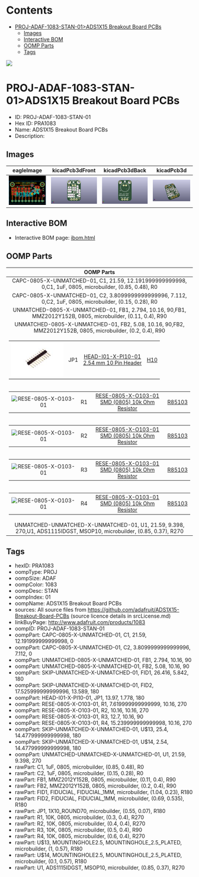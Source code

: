 



Contents
========

* [PROJ-ADAF-1083-STAN-01>ADS1X15 Breakout Board PCBs](#proj-adaf-1083-stan-01ads1x15-breakout-board-pcbs)
	* [Images](#images)
	* [Interactive BOM](#interactive-bom)
	* [OOMP Parts](#oomp-parts)
	* [Tags](#tags)
  
![][im]
# PROJ-ADAF-1083-STAN-01>ADS1X15 Breakout Board PCBs

- ID: PROJ-ADAF-1083-STAN-01
- Hex ID: PRA1083
- Name: ADS1X15 Breakout Board PCBs
- Description: 

## Images
  
  

|eagleImage|kicadPcb3dFront|kicadPcb3dBack|kicadPcb3d|
| :---: | :---: | :---: | :---: |
|[![eagleImage](eagleImage_140.png)](eagleImage_600.png)|[![kicadPcb3dFront](kicadPcb3dFront_140.png)](kicadPcb3dFront_600.png)|[![kicadPcb3dBack](kicadPcb3dBack_140.png)](kicadPcb3dBack_600.png)|[![kicadPcb3d](kicadPcb3d_140.png)](kicadPcb3d_600.png)|

## Interactive BOM

- Interactive BOM page: [ibom.html](kicad/bom/ibom.html)

## OOMP Parts
  

|OOMP Parts|
| :---: |
|CAPC-0805-X-UNMATCHED-01, C1, 21.59, 12.191999999999998, 0,C1, 1uF, 0805, microbuilder, (0.85, 0.48), R0|
|CAPC-0805-X-UNMATCHED-01, C2, 3.8099999999999996, 7.112, 0,C2, 1uF, 0805, microbuilder, (0.15, 0.28), R0|
|UNMATCHED-0805-X-UNMATCHED-01, FB1, 2.794, 10.16, 90,FB1, MMZ2012Y152B, 0805, microbuilder, (0.11, 0.4), R90|
|UNMATCHED-0805-X-UNMATCHED-01, FB2, 5.08, 10.16, 90,FB2, MMZ2012Y152B, 0805, microbuilder, (0.2, 0.4), R90|
|<table><tr><td>![HEAD-I01-X-PI10-01](https://raw.githubusercontent.com/oomlout/oomlout_OOMP_parts/main/HEAD-I01-X-PI10-01/image_140.jpg)</td><td> JP1</td><td>[HEAD-I01-X-PI10-01<br>2.54 mm 10 Pin Header](https://github.com/oomlout/oomlout_OOMP_parts/tree/main/HEAD-I01-X-PI10-01/)</td><td>[H10](https://github.com/oomlout/oomlout_OOMP_parts/tree/main/HEAD-I01-X-PI10-01/)</td></tr></table>|
|<table><tr><td>![RESE-0805-X-O103-01](https://raw.githubusercontent.com/oomlout/oomlout_OOMP_parts/main/RESE-0805-X-O103-01/image_140.jpg)</td><td> R1</td><td>[RESE-0805-X-O103-01<br>SMD (0805) 10k Ohm Resistor](https://github.com/oomlout/oomlout_OOMP_parts/tree/main/RESE-0805-X-O103-01/)</td><td>[R85103](https://github.com/oomlout/oomlout_OOMP_parts/tree/main/RESE-0805-X-O103-01/)</td></tr></table>|
|<table><tr><td>![RESE-0805-X-O103-01](https://raw.githubusercontent.com/oomlout/oomlout_OOMP_parts/main/RESE-0805-X-O103-01/image_140.jpg)</td><td> R2</td><td>[RESE-0805-X-O103-01<br>SMD (0805) 10k Ohm Resistor](https://github.com/oomlout/oomlout_OOMP_parts/tree/main/RESE-0805-X-O103-01/)</td><td>[R85103](https://github.com/oomlout/oomlout_OOMP_parts/tree/main/RESE-0805-X-O103-01/)</td></tr></table>|
|<table><tr><td>![RESE-0805-X-O103-01](https://raw.githubusercontent.com/oomlout/oomlout_OOMP_parts/main/RESE-0805-X-O103-01/image_140.jpg)</td><td> R3</td><td>[RESE-0805-X-O103-01<br>SMD (0805) 10k Ohm Resistor](https://github.com/oomlout/oomlout_OOMP_parts/tree/main/RESE-0805-X-O103-01/)</td><td>[R85103](https://github.com/oomlout/oomlout_OOMP_parts/tree/main/RESE-0805-X-O103-01/)</td></tr></table>|
|<table><tr><td>![RESE-0805-X-O103-01](https://raw.githubusercontent.com/oomlout/oomlout_OOMP_parts/main/RESE-0805-X-O103-01/image_140.jpg)</td><td> R4</td><td>[RESE-0805-X-O103-01<br>SMD (0805) 10k Ohm Resistor](https://github.com/oomlout/oomlout_OOMP_parts/tree/main/RESE-0805-X-O103-01/)</td><td>[R85103](https://github.com/oomlout/oomlout_OOMP_parts/tree/main/RESE-0805-X-O103-01/)</td></tr></table>|
|UNMATCHED-UNMATCHED-X-UNMATCHED-01, U1, 21.59, 9.398, 270,U1, ADS1115IDGST, MSOP10, microbuilder, (0.85, 0.37), R270|

## Tags

- hexID: PRA1083
- oompType: PROJ
- oompSize: ADAF
- oompColor: 1083
- oompDesc: STAN
- oompIndex: 01
- oompName: ADS1X15 Breakout Board PCBs
- sources: All source files from https://github.com/adafruit/ADS1X15-Breakout-Board-PCBs (source licence details in srcLicense.md)
- linkBuyPage: http://www.adafruit.com/products/1083
- oompID: PROJ-ADAF-1083-STAN-01
- oompPart: CAPC-0805-X-UNMATCHED-01, C1, 21.59, 12.191999999999998, 0
- oompPart: CAPC-0805-X-UNMATCHED-01, C2, 3.8099999999999996, 7.112, 0
- oompPart: UNMATCHED-0805-X-UNMATCHED-01, FB1, 2.794, 10.16, 90
- oompPart: UNMATCHED-0805-X-UNMATCHED-01, FB2, 5.08, 10.16, 90
- oompPart: SKIP-UNMATCHED-X-UNMATCHED-01, FID1, 26.416, 5.842, 180
- oompPart: SKIP-UNMATCHED-X-UNMATCHED-01, FID2, 17.525999999999996, 13.589, 180
- oompPart: HEAD-I01-X-PI10-01, JP1, 13.97, 1.778, 180
- oompPart: RESE-0805-X-O103-01, R1, 7.619999999999999, 10.16, 270
- oompPart: RESE-0805-X-O103-01, R2, 10.16, 10.16, 270
- oompPart: RESE-0805-X-O103-01, R3, 12.7, 10.16, 90
- oompPart: RESE-0805-X-O103-01, R4, 15.239999999999998, 10.16, 270
- oompPart: SKIP-UNMATCHED-X-UNMATCHED-01, U$13, 25.4, 14.477999999999998, 180
- oompPart: SKIP-UNMATCHED-X-UNMATCHED-01, U$14, 2.54, 14.477999999999998, 180
- oompPart: UNMATCHED-UNMATCHED-X-UNMATCHED-01, U1, 21.59, 9.398, 270
- rawPart: C1, 1uF, 0805, microbuilder, (0.85, 0.48), R0
- rawPart: C2, 1uF, 0805, microbuilder, (0.15, 0.28), R0
- rawPart: FB1, MMZ2012Y152B, 0805, microbuilder, (0.11, 0.4), R90
- rawPart: FB2, MMZ2012Y152B, 0805, microbuilder, (0.2, 0.4), R90
- rawPart: FID1, FIDUCIAL, FIDUCIAL_1MM, microbuilder, (1.04, 0.23), R180
- rawPart: FID2, FIDUCIAL, FIDUCIAL_1MM, microbuilder, (0.69, 0.535), R180
- rawPart: JP1, 1X10_ROUND70, microbuilder, (0.55, 0.07), R180
- rawPart: R1, 10K, 0805, microbuilder, (0.3, 0.4), R270
- rawPart: R2, 10K, 0805, microbuilder, (0.4, 0.4), R270
- rawPart: R3, 10K, 0805, microbuilder, (0.5, 0.4), R90
- rawPart: R4, 10K, 0805, microbuilder, (0.6, 0.4), R270
- rawPart: U$13, MOUNTINGHOLE2.5, MOUNTINGHOLE_2.5_PLATED, microbuilder, (1, 0.57), R180
- rawPart: U$14, MOUNTINGHOLE2.5, MOUNTINGHOLE_2.5_PLATED, microbuilder, (0.1, 0.57), R180
- rawPart: U1, ADS1115IDGST, MSOP10, microbuilder, (0.85, 0.37), R270



[im]: kicadPcb3d_450.png
